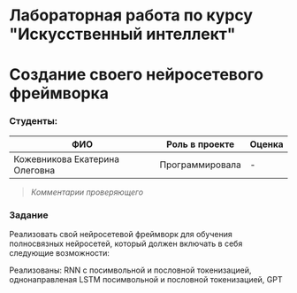 # Лабораторная работа по курсу "Искусственный интеллект"
# Создание своего нейросетевого фреймворка

### Студенты: 

| ФИО       | Роль в проекте                     | Оценка       |
|-----------|------------------------------------|--------------|
| Кожевникова Екатерина Олеговна | Программировала |     -     |


> *Комментарии проверяющего*

### Задание

Реализовать свой нейросетевой фреймворк для обучения полносвязных нейросетей, который должен включать в себя следующие возможности:

Реализованы: RNN с посимвольной и пословной токенизацией, однонаправленая LSTM посимвольной и пословной токенизацией, GPT

